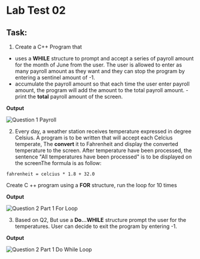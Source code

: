 # Lab Test 02

## Task:

1. Create a C++ Program that
- uses a **WHILE** structure to prompt and accept a series of payroll
amount for the month of June from the user. The user is allowed to enter
as many payroll amount as they want and they can stop the program
by entering a sentinel amount of -1.
- accumulate the payroll amount so that each time the user enter payroll
amount, the program will add the amount to the total payroll amount.
-print the **total** payroll amount of the screen.

**Output**

![Question 1 Payroll](https://github.com/yclim95/GuideToCPPBegineer01/blob/master/LabTest02/LabTest02Q01.PNG)


2. Every day, a weather station receives temperature expressed in degree Celsius. A program is to be written that will accept each Celcius temperate, The **convert** it to Fahrenheit and display the converted temperature to the screen. After temperature have been processed, the sentence "All temperatures have been processed" is to be displayed on the screenThe formula is as follow:
```
fahrenheit = celcius * 1.8 + 32.0
```   
Create C ++ program using a **FOR** structure, run the loop for 10 times


**Output**

![Question 2 Part 1 For Loop](https://github.com/yclim95/GuideToCPPBegineer01/blob/master/LabTest02/LabTest02Q02Part01.PNG)



3. Based on Q2, But use a **Do...WHILE** structure prompt the user for the temperatures. User can decide to exit the program by entering -1.



**Output**

![Question 2 Part 1 Do While Loop](https://github.com/yclim95/GuideToCPPBegineer01/blob/master/LabTest02/LabTest02Q02Part02.PNG)
